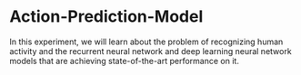 # Action-Prediction-Model
In this experiment, we will learn about the problem of recognizing human activity and  the recurrent neural network and deep learning neural network models that are  achieving state-of-the-art performance on it.
